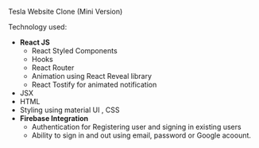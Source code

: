 Tesla Website Clone (Mini Version)

Technology used:

* **React JS**
  * React Styled Components
  * Hooks
  * React Router
  * Animation using React Reveal library
  * React Tostify for animated notification
* JSX
* HTML
* Styling using material UI , CSS
* **Firebase Integration**
  * Authentication for Registering user and signing in existing users
  * Ability to sign in and out using email, password or Google acoount.
